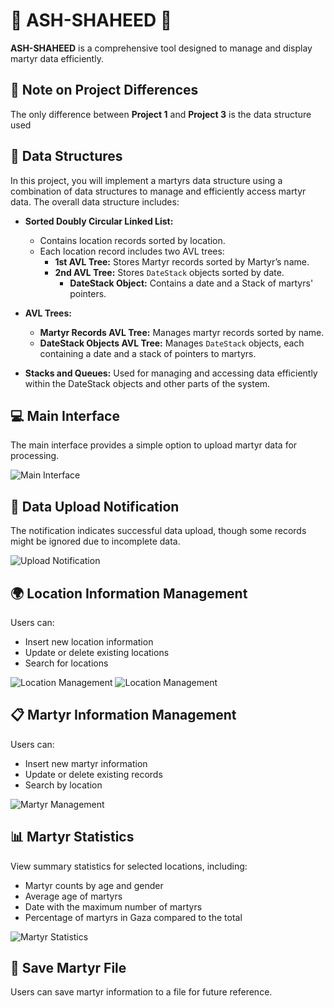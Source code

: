 # 🌟 ASH-SHAHEED 🌟

**ASH-SHAHEED** is a comprehensive tool designed to manage and display martyr data efficiently. 

## 📝 Note on Project Differences

The only difference between **Project 1** and **Project 3** is the data structure used

## 🔧 Data Structures

In this project, you will implement a martyrs data structure using a combination of data structures to manage and efficiently access martyr data. The overall data structure includes:

- **Sorted Doubly Circular Linked List:** 
  - Contains location records sorted by location.
  - Each location record includes two AVL trees:
    - **1st AVL Tree:** Stores Martyr records sorted by Martyr’s name.
    - **2nd AVL Tree:** Stores `DateStack` objects sorted by date.
      - **DateStack Object:** Contains a date and a Stack of martyrs' pointers.

- **AVL Trees:**
  - **Martyr Records AVL Tree:** Manages martyr records sorted by name.
  - **DateStack Objects AVL Tree:** Manages `DateStack` objects, each containing a date and a stack of pointers to martyrs.

- **Stacks and Queues:** Used for managing and accessing data efficiently within the DateStack objects and other parts of the system.

## 💻 Main Interface

The main interface provides a simple option to upload martyr data for processing.

![Main Interface](FirstProject_Martyrs/src/Resources/1.jpg)

## 🚨 Data Upload Notification

The notification indicates successful data upload, though some records might be ignored due to incomplete data.

![Upload Notification](FirstProject_Martyrs/src/Resources/2.jpg)

## 🌍 Location Information Management

Users can:

- Insert new location information
- Update or delete existing locations
- Search for locations

![Location Management](FirstProject_Martyrs/src/Resources/3.jpg)
![Location Management](FirstProject_Martyrs/src/Resources/4.jpg)

## 📋 Martyr Information Management

Users can:

- Insert new martyr information
- Update or delete existing records
- Search by location

![Martyr Management](FirstProject_Martyrs/src/Resources/5.jpg)

## 📊 Martyr Statistics

View summary statistics for selected locations, including:

- Martyr counts by age and gender
- Average age of martyrs
- Date with the maximum number of martyrs
- Percentage of martyrs in Gaza compared to the total

![Martyr Statistics](FirstProject_Martyrs/src/Resources/6.jpg)

## 💾 Save Martyr File

Users can save martyr information to a file for future reference.
